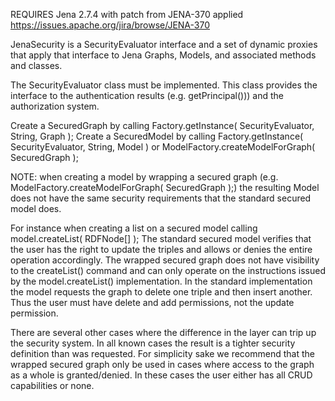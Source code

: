 REQUIRES Jena 2.7.4 with patch from JENA-370 applied  https://issues.apache.org/jira/browse/JENA-370

JenaSecurity is a SecurityEvaluator interface and a set of dynamic proxies that apply that interface to Jena Graphs, Models, and associated methods and classes.

The SecurityEvaluator class must be implemented.  This class provides the interface to the authentication results (e.g. getPrincipal())) and the authorization system.

Create a SecuredGraph by calling Factory.getInstance( SecurityEvaluator, String, Graph );
Create a SecuredModel by calling Factory.getInstance( SecurityEvaluator, String, Model ) or ModelFactory.createModelForGraph( SecuredGraph );

NOTE: when creating a model by wrapping a secured graph (e.g. ModelFactory.createModelForGraph( SecuredGraph );) the resulting Model does not 
have the same security requirements that the standard secured model does. 

For instance when creating a list on a secured model calling model.createList( RDFNode[] ); The standard secured model verifies that the user
has the right to update the triples and allows or denies the entire operation accordingly.  The wrapped secured graph does not have visibility
to the createList() command and can only operate on the instructions issued by the model.createList() implementation.  In the standard implementation
the model requests the graph to delete one triple and then insert another.  Thus the user must have delete and add permissions, not the update permission.

There are several other cases where the difference in the layer can trip up the security system.  In all known cases the result is a tighter 
security definition than was requested.  For simplicity sake we recommend that the wrapped secured graph only be used in cases where access to the
graph as a whole is granted/denied.  In these cases the user either has all CRUD capabilities or none.
 


